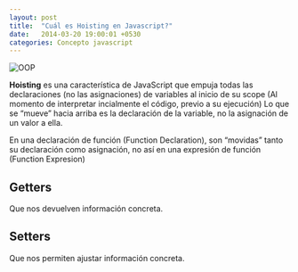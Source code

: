 ```yaml
---
layout: post
title:  "Cuál es Hoisting en Javascript?"
date:   2014-03-20 19:00:01 +0530
categories: Concepto javascript
---
```


![OOP](https://media.giphy.com/media/l3q2wBNtZ24k1v1Pa/giphy.gif)


**Hoisting** es una característica de JavaScript que empuja todas las declaraciones (no las asignaciones) de variables al inicio de su scope (Al momento de interpretar incialmente el código, previo a su ejecución) Lo que se “mueve” hacia arriba es la declaración de la variable, no la asignación de un valor a ella.

En una declaración de función (Function Declaration), son “movidas” tanto su declaración como asignación, no así en una expresión de función (Function Expresion) 
## Getters 
Que nos devuelven información concreta. 
## Setters 
Que nos permiten ajustar información concreta. 